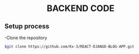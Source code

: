 <h1 align="center">BACKEND CODE</h1>

<h2>Setup process</h2>

-Clone the repository

```bash
$git clone https://github.com/Kx-3/REACT-DJANGO-BLOG-APP.git
```
